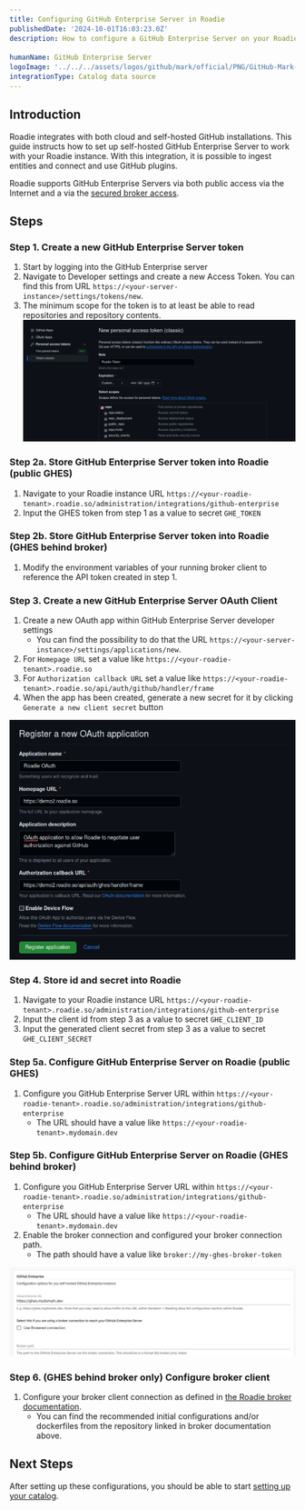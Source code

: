 ```yaml
---
title: Configuring GitHub Enterprise Server in Roadie
publishedDate: '2024-10-01T16:03:23.0Z'
description: How to configure a GitHub Enterprise Server on your Roadie instance

humanName: GitHub Enterprise Server
logoImage: '../../../assets/logos/github/mark/official/PNG/GitHub-Mark-120px-plus.webp'
integrationType: Catalog data source
---
```


## Introduction

Roadie integrates with both cloud and self-hosted GitHub installations. This guide instructs how to set up self-hosted GitHub Enterprise Server to work with your Roadie instance. With this integration, it is possible to ingest entities and connect and use GitHub plugins.

Roadie supports GitHub Enterprise Servers via both public access via the Internet and a via the [secured broker access](/docs/integrations/broker/).


## Steps

### Step 1. Create a new GitHub Enterprise Server token
1. Start by logging into the GitHub Enterprise server
2. Navigate to Developer settings and create a new Access Token. You can find this from URL `https://<your-server-instance>/settings/tokens/new`.
3. The minimum scope for the token is to at least be able to read repositories and repository contents.
![ghes-token.png](ghes-token.png)


### Step 2a. Store GitHub Enterprise Server token into Roadie (public GHES)

1. Navigate to your Roadie instance URL `https://<your-roadie-tenant>.roadie.so/administration/integrations/github-enterprise`
2. Input the GHES token from step 1 as a value to secret `GHE_TOKEN`


### Step 2b. Store GitHub Enterprise Server token into Roadie (GHES behind broker)

1. Modify the environment variables of your running broker client to reference the API token created in step 1.

### Step 3. Create a new GitHub Enterprise Server OAuth Client

1. Create a new OAuth app within GitHub Enterprise Server developer settings
   * You can find the possibility to do that the URL `https://<your-server-instance>/settings/applications/new`.
2. For `Homepage URL` set a value like `https://<your-roadie-tenant>.roadie.so`
3. For `Authorization callback URL` set a value like `https://<your-roadie-tenant>.roadie.so/api/auth/github/handler/frame`
4. When the app has been created, generate a new secret for it by clicking `Generate a new client secret` button

![ghes-oauth-app.png](ghes-oauth-app.png)


### Step 4. Store id and secret into Roadie

1. Navigate to your Roadie instance URL `https://<your-roadie-tenant>.roadie.so/administration/integrations/github-enterprise`
2. Input the client id from step 3 as a value to secret `GHE_CLIENT_ID`
2. Input the generated client secret from step 3 as a value to secret `GHE_CLIENT_SECRET`

### Step 5a. Configure GitHub Enterprise Server on Roadie (public GHES)

1. Configure you GitHub Enterprise Server URL within `https://<your-roadie-tenant>.roadie.so/administration/integrations/github-enterprise`
   * The URL should have a value like `https://<your-roadie-tenant>.mydomain.dev`


### Step 5b. Configure GitHub Enterprise Server on Roadie (GHES behind broker)
1. Configure you GitHub Enterprise Server URL within `https://<your-roadie-tenant>.roadie.so/administration/integrations/github-enterprise`
   * The URL should have a value like `https://<your-roadie-tenant>.mydomain.dev`
2. Enable the broker connection and configured your broker connection path. 
   * The path should have a value like `broker://my-ghes-broker-token` 

![ghes-settings.webp](ghes-settings.webp)

### Step 6. (GHES behind broker only) Configure broker client
1. Configure your broker client connection as defined in [the Roadie broker documentation](/docs/integrations/broker/#setup-broker-client).
   * You can find the recommended initial configurations and/or dockerfiles from the repository linked in broker documentation above.

## Next Steps


After setting up these configurations, you should be able to start [setting up your catalog](/docs/getting-started/adding-a-catalog-item/).
